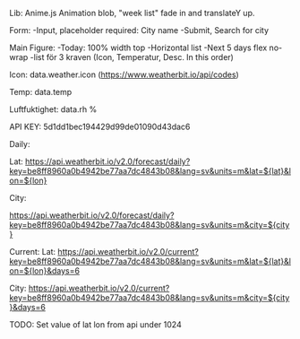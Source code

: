 Lib: Anime.js 
Animation blob, "week list" fade in and translateY up.


Form: 
    -Input, placeholder required: City name
    -Submit, Search for city

Main Figure:
    -Today: 100% width top 
        -Horizontal list
    -Next 5 days flex no-wrap
        -list för 3 kraven (Icon, Temperatur, Desc. In this order)



Icon: data.weather.icon (https://www.weatherbit.io/api/codes)

Temp: data.temp

Luftfuktighet: data.rh %



API KEY: 5d1dd1bec194429d99de01090d43dac6

Daily:

Lat:
https://api.weatherbit.io/v2.0/forecast/daily?key=be8ff8960a0b4942be77aa7dc4843b08&lang=sv&units=m&lat=${lat}&lon=${lon}

City:

https://api.weatherbit.io/v2.0/forecast/daily?key=be8ff8960a0b4942be77aa7dc4843b08&lang=sv&units=m&city=${city}

Current: 
Lat:
https://api.weatherbit.io/v2.0/current?key=be8ff8960a0b4942be77aa7dc4843b08&lang=sv&units=m&lat=${lat}&lon=${lon}&days=6

City:
https://api.weatherbit.io/v2.0/current?key=be8ff8960a0b4942be77aa7dc4843b08&lang=sv&units=m&city=${city}&days=6

TODO: 
    Set value of lat lon from api
    under 1024